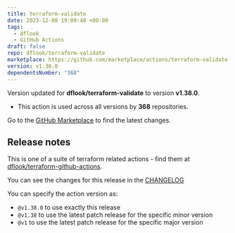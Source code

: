 ```yaml
---
title: terraform-validate
date: 2023-12-08 19:09:48 +00:00
tags:
  - dflook
  - GitHub Actions
draft: false
repo: dflook/terraform-validate
marketplace: https://github.com/marketplace/actions/terraform-validate
version: v1.38.0
dependentsNumber: "368"
---
```



Version updated for **dflook/terraform-validate** to version **v1.38.0**.
- This action is used across all versions by **368** repositories.

Go to the [GitHub Marketplace](https://github.com/marketplace/actions/terraform-validate) to find the latest changes.

## Release notes

This is one of a suite of terraform related actions - find them at [dflook/terraform-github-actions](https://github.com/dflook/terraform-github-actions).

You can see the changes for this release in the [CHANGELOG](https://github.com/dflook/terraform-github-actions/blob/main/CHANGELOG.md)

You can specify the action version as:

- `@v1.38.0` to use exactly this release
- `@v1.38` to use the latest patch release for the specific minor version
- `@v1` to use the latest patch release for the specific major version


